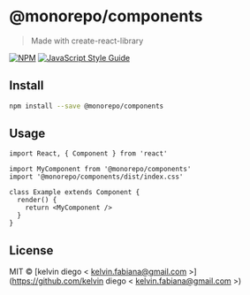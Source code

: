 # @monorepo/components

> Made with create-react-library

[![NPM](https://img.shields.io/npm/v/@monorepo/components.svg)](https://www.npmjs.com/package/@monorepo/components) [![JavaScript Style Guide](https://img.shields.io/badge/code_style-standard-brightgreen.svg)](https://standardjs.com)

## Install

```bash
npm install --save @monorepo/components
```

## Usage

```tsx
import React, { Component } from 'react'

import MyComponent from '@monorepo/components'
import '@monorepo/components/dist/index.css'

class Example extends Component {
  render() {
    return <MyComponent />
  }
}
```

## License

MIT © [kelvin diego &lt; kelvin.fabiana@gmail.com &gt;](https://github.com/kelvin diego &lt; kelvin.fabiana@gmail.com &gt;)
